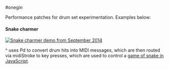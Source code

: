 #onegin

Performance patches for drum set experimentation. Examples below:

#### Snake charmer
[![Snake charmer demo from September 2014](http://usdivad.com/snakecharmer_demo_short2_cropped.gif)](https://instagram.com/p/tZN9nFmI4n/)

^ uses Pd to convert drum hits into MIDI messages, which are then routed via midiStroke to key presses, which are used to control a [game of snake in JavaScript](http://patorjk.com/games/snake).
